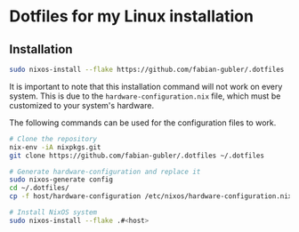 # Dotfiles for my Linux installation

## Installation
```bash
sudo nixos-install --flake https://github.com/fabian-gubler/.dotfiles
```

It is important to note that this installation command will not work on every system.
This is due to the `hardware-configuration.nix` file, which must be customized to your system's hardware. 

The following commands can be used for the configuration files to work.

```bash
# Clone the repository
nix-env -iA nixpkgs.git
git clone https://github.com/fabian-gubler/.dotfiles ~/.dotfiles

# Generate hardware-configuration and replace it
sudo nixos-generate config
cd ~/.dotfiles/
cp -f host/hardware-configuration /etc/nixos/hardware-configuration.nix 

# Install NixOS system
sudo nixos-install --flake .#<host>

```
